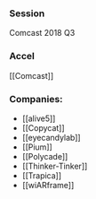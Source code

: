 
### Session
Comcast 2018 Q3

### Accel
[[Comcast]]

### Companies:
- [[alive5]]
- [[Copycat]]
- [[eyecandylab]]
- [[Pium]]
- [[Polycade]]
- [[Thinker-Tinker]]
- [[Trapica]]
- [[wiARframe]]


